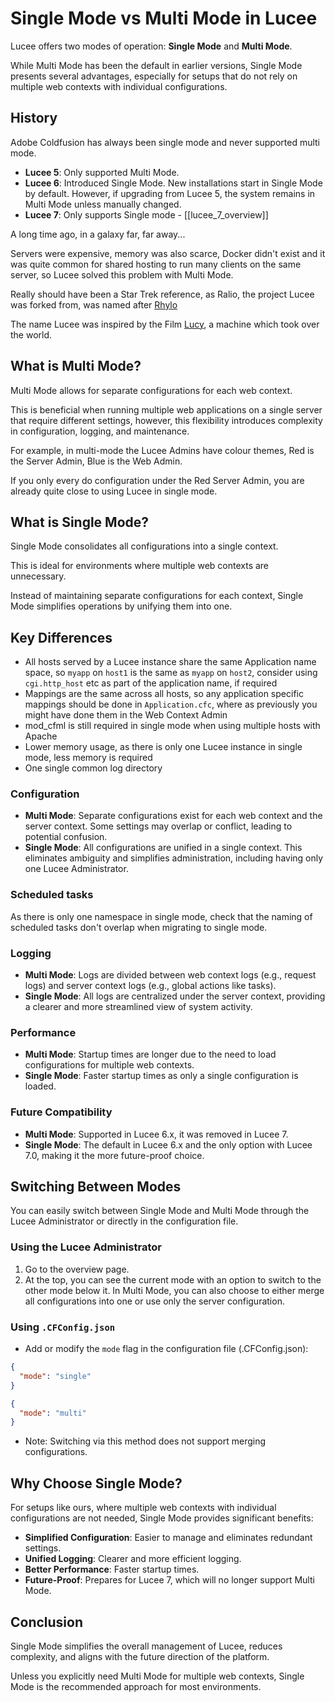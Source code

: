 <!--
{
  "title": "Single Mode vs Multi Mode",
  "id": "single-vs-multi-mode",
  "description": "Understanding the differences between Single mode and Multi mode in Lucee.",
  "keywords": [
    "Lucee",
    "Single Mode",
    "Multi Mode",
    "Configuration"
  ],
  "categories": [
    "server"
  ],
  ["related":
    "lucee_7_overview"
  ]
}
-->

# Single Mode vs Multi Mode in Lucee

Lucee offers two modes of operation: **Single Mode** and **Multi Mode**.

While Multi Mode has been the default in earlier versions, Single Mode presents several advantages, especially for setups that do not rely on multiple web contexts with individual configurations.

## History

Adobe Coldfusion has always been single mode and never supported multi mode.

- **Lucee 5**: Only supported Multi Mode.
- **Lucee 6**: Introduced Single Mode. New installations start in Single Mode by default. However, if upgrading from Lucee 5, the system remains in Multi Mode unless manually changed.
- **Lucee 7**: Only supports Single mode - [[lucee_7_overview]]

A long time ago, in a galaxy far, far away...

Servers were expensive, memory was also scarce, Docker didn't exist and it was quite common for shared hosting to run many clients on the same server, so Lucee solved this problem with Multi Mode.

Really should have been a Star Trek reference, as Ralio, the project Lucee was forked from, was named after [Rhylo](https://memory-alpha.fandom.com/wiki/Rhylo)

The name Lucee was inspired by the Film [Lucy](https://en.wikipedia.org/wiki/Lucy_(2014_film)), a machine which took over the world.

## What is Multi Mode?

Multi Mode allows for separate configurations for each web context.

This is beneficial when running multiple web applications on a single server that require different settings, however, this flexibility introduces complexity in configuration, logging, and maintenance.

For example, in multi-mode the Lucee Admins have colour themes, Red is the Server Admin, Blue is the Web Admin.

If you only every do configuration under the Red Server Admin, you are already quite close to using Lucee in single mode.

## What is Single Mode?

Single Mode consolidates all configurations into a single context.

This is ideal for environments where multiple web contexts are unnecessary.

Instead of maintaining separate configurations for each context, Single Mode simplifies operations by unifying them into one.

## Key Differences

- All hosts served by a Lucee instance share the same Application name space, so `myapp` on `host1` is the same as `myapp` on `host2`, consider using `cgi.http_host` etc as part of the application name, if required
- Mappings are the same across all hosts, so any application specific mappings should be done in `Application.cfc`, where as previously you might have done them in the Web Context Admin
- mod_cfml is still required in single mode when using multiple hosts with Apache
- Lower memory usage, as there is only one Lucee instance in single mode, less memory is required
- One single common log directory

### **Configuration**

- **Multi Mode**: Separate configurations exist for each web context and the server context. Some settings may overlap or conflict, leading to potential confusion.
- **Single Mode**: All configurations are unified in a single context. This eliminates ambiguity and simplifies administration, including having only one Lucee Administrator.

### **Scheduled tasks**

As there is only one namespace in single mode, check that the naming of scheduled tasks don't overlap when migrating to single mode.

### **Logging**

- **Multi Mode**: Logs are divided between web context logs (e.g., request logs) and server context logs (e.g., global actions like tasks).
- **Single Mode**: All logs are centralized under the server context, providing a clearer and more streamlined view of system activity.

### **Performance**

- **Multi Mode**: Startup times are longer due to the need to load configurations for multiple web contexts.
- **Single Mode**: Faster startup times as only a single configuration is loaded.

### **Future Compatibility**

- **Multi Mode**: Supported in Lucee 6.x, it was removed in Lucee 7.
- **Single Mode**: The default in Lucee 6.x and the only option with Lucee 7.0, making it the more future-proof choice.

## Switching Between Modes

You can easily switch between Single Mode and Multi Mode through the Lucee Administrator or directly in the configuration file.

### Using the Lucee Administrator

1. Go to the overview page.
2. At the top, you can see the current mode with an option to switch to the other mode below it. In Multi Mode, you can also choose to either merge all configurations into one or use only the server configuration.

### Using `.CFConfig.json`

- Add or modify the `mode` flag in the configuration file (.CFConfig.json):

```json
{
  "mode": "single"
}
```

```json
{
  "mode": "multi"
}
```

- Note: Switching via this method does not support merging configurations.

## Why Choose Single Mode?

For setups like ours, where multiple web contexts with individual configurations are not needed, Single Mode provides significant benefits:

- **Simplified Configuration**: Easier to manage and eliminates redundant settings.
- **Unified Logging**: Clearer and more efficient logging.
- **Better Performance**: Faster startup times.
- **Future-Proof**: Prepares for Lucee 7, which will no longer support Multi Mode.

## Conclusion

Single Mode simplifies the overall management of Lucee, reduces complexity, and aligns with the future direction of the platform.

Unless you explicitly need Multi Mode for multiple web contexts, Single Mode is the recommended approach for most environments.
